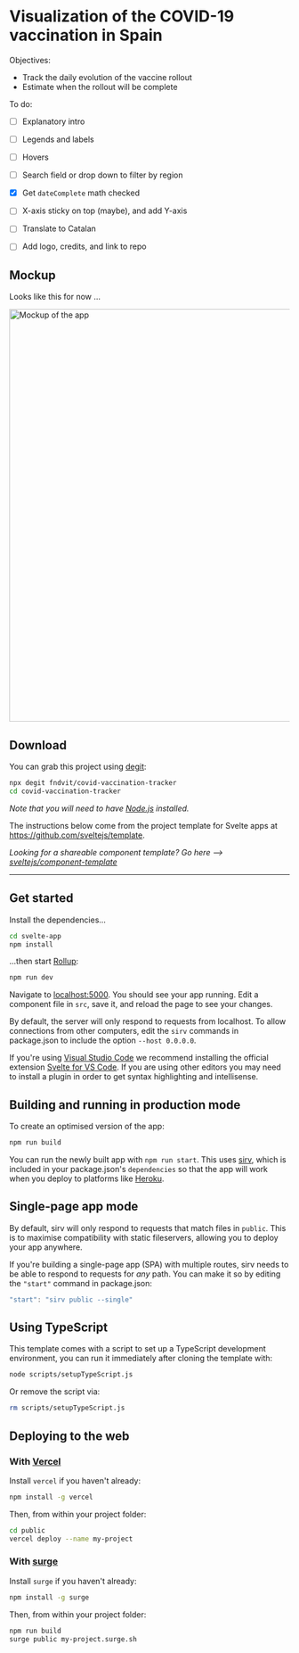 # Visualization of the COVID-19 vaccination in Spain

Objectives:
* Track the daily evolution of the vaccine rollout
* Estimate when the rollout will be complete

To do:
- [ ] Explanatory intro
- [ ] Legends and labels
- [ ] Hovers
- [ ] Search field or drop down to filter by region
- [x] Get `dateComplete` math checked
- [ ] X-axis sticky on top (maybe), and add Y-axis
- [ ] Translate to Catalan
- [ ] Add logo, credits, and link to repo


## Mockup
Looks like this for now ... 

<img alt='Mockup of the app' src='https://github.com/fndvit/covid-vaccination-tracker/blob/main/app/mockup.png?raw=true' width='698px' height='740px' />

## Download

You can grab this project using [degit](https://github.com/Rich-Harris/degit):

```bash
npx degit fndvit/covid-vaccination-tracker
cd covid-vaccination-tracker
```

*Note that you will need to have [Node.js](https://nodejs.org) installed.*

The instructions below come from the project template for Svelte apps at https://github.com/sveltejs/template.

*Looking for a shareable component template? Go here --> [sveltejs/component-template](https://github.com/sveltejs/component-template)*

---

## Get started

Install the dependencies...

```bash
cd svelte-app
npm install
```

...then start [Rollup](https://rollupjs.org):

```bash
npm run dev
```

Navigate to [localhost:5000](http://localhost:5000). You should see your app running. Edit a component file in `src`, save it, and reload the page to see your changes.

By default, the server will only respond to requests from localhost. To allow connections from other computers, edit the `sirv` commands in package.json to include the option `--host 0.0.0.0`.

If you're using [Visual Studio Code](https://code.visualstudio.com/) we recommend installing the official extension [Svelte for VS Code](https://marketplace.visualstudio.com/items?itemName=svelte.svelte-vscode). If you are using other editors you may need to install a plugin in order to get syntax highlighting and intellisense.

## Building and running in production mode

To create an optimised version of the app:

```bash
npm run build
```

You can run the newly built app with `npm run start`. This uses [sirv](https://github.com/lukeed/sirv), which is included in your package.json's `dependencies` so that the app will work when you deploy to platforms like [Heroku](https://heroku.com).


## Single-page app mode

By default, sirv will only respond to requests that match files in `public`. This is to maximise compatibility with static fileservers, allowing you to deploy your app anywhere.

If you're building a single-page app (SPA) with multiple routes, sirv needs to be able to respond to requests for *any* path. You can make it so by editing the `"start"` command in package.json:

```js
"start": "sirv public --single"
```

## Using TypeScript

This template comes with a script to set up a TypeScript development environment, you can run it immediately after cloning the template with:

```bash
node scripts/setupTypeScript.js
```

Or remove the script via:

```bash
rm scripts/setupTypeScript.js
```

## Deploying to the web

### With [Vercel](https://vercel.com)

Install `vercel` if you haven't already:

```bash
npm install -g vercel
```

Then, from within your project folder:

```bash
cd public
vercel deploy --name my-project
```

### With [surge](https://surge.sh/)

Install `surge` if you haven't already:

```bash
npm install -g surge
```

Then, from within your project folder:

```bash
npm run build
surge public my-project.surge.sh
```
